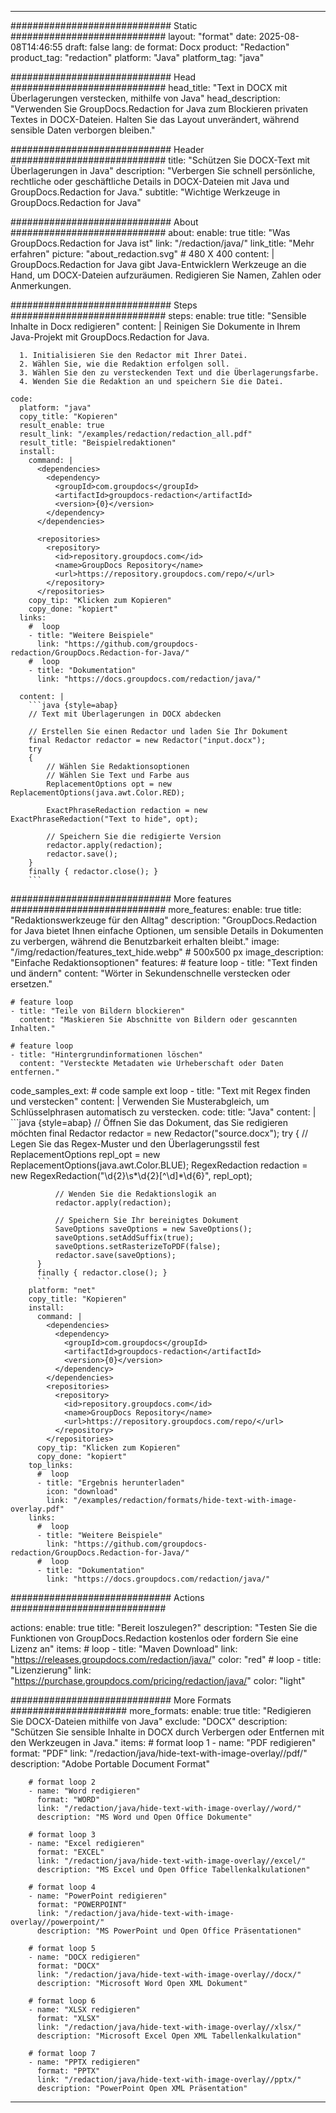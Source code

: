 
---
############################# Static ############################
layout: "format"
date:  2025-08-08T14:46:55
draft: false
lang: de
format: Docx
product: "Redaction"
product_tag: "redaction"
platform: "Java"
platform_tag: "java"

############################# Head ############################
head_title: "Text in DOCX mit Überlagerungen verstecken, mithilfe von Java"
head_description: "Verwenden Sie GroupDocs.Redaction for Java zum Blockieren privaten Textes in DOCX-Dateien. Halten Sie das Layout unverändert, während sensible Daten verborgen bleiben."

############################# Header ############################
title: "Schützen Sie DOCX-Text mit Überlagerungen in Java" 
description: "Verbergen Sie schnell persönliche, rechtliche oder geschäftliche Details in DOCX-Dateien mit Java und GroupDocs.Redaction for Java."
subtitle: "Wichtige Werkzeuge in GroupDocs.Redaction for Java" 

############################# About ############################
about:
    enable: true
    title: "Was GroupDocs.Redaction for Java ist"
    link: "/redaction/java/"
    link_title: "Mehr erfahren"
    picture: "about_redaction.svg" # 480 X 400
    content: |
       GroupDocs.Redaction for Java gibt Java-Entwicklern Werkzeuge an die Hand, um DOCX-Dateien aufzuräumen. Redigieren Sie Namen, Zahlen oder Anmerkungen.

############################# Steps ############################
steps:
    enable: true
    title: "Sensible Inhalte in Docx redigieren"
    content: |
      Reinigen Sie Dokumente in Ihrem Java-Projekt mit GroupDocs.Redaction for Java.
      
      1. Initialisieren Sie den Redactor mit Ihrer Datei.
      2. Wählen Sie, wie die Redaktion erfolgen soll.
      3. Wählen Sie den zu versteckenden Text und die Überlagerungsfarbe.
      4. Wenden Sie die Redaktion an und speichern Sie die Datei.
   
    code:
      platform: "java"
      copy_title: "Kopieren"
      result_enable: true
      result_link: "/examples/redaction/redaction_all.pdf"
      result_title: "Beispielredaktionen"
      install:
        command: |
          <dependencies>
            <dependency>
              <groupId>com.groupdocs</groupId>
              <artifactId>groupdocs-redaction</artifactId>
              <version>{0}</version>
            </dependency>
          </dependencies>

          <repositories>
            <repository>
              <id>repository.groupdocs.com</id>
              <name>GroupDocs Repository</name>
              <url>https://repository.groupdocs.com/repo/</url>
            </repository>
          </repositories>
        copy_tip: "Klicken zum Kopieren"
        copy_done: "kopiert"
      links:
        #  loop
        - title: "Weitere Beispiele"
          link: "https://github.com/groupdocs-redaction/GroupDocs.Redaction-for-Java/"
        #  loop
        - title: "Dokumentation"
          link: "https://docs.groupdocs.com/redaction/java/"
          
      content: |
        ```java {style=abap}
        // Text mit Überlagerungen in DOCX abdecken

        // Erstellen Sie einen Redactor und laden Sie Ihr Dokument
        final Redactor redactor = new Redactor("input.docx");
        try
        {
            // Wählen Sie Redaktionsoptionen
            // Wählen Sie Text und Farbe aus
            ReplacementOptions opt = new ReplacementOptions(java.awt.Color.RED);
            
            ExactPhraseRedaction redaction = new ExactPhraseRedaction("Text to hide", opt);

            // Speichern Sie die redigierte Version
            redactor.apply(redaction);
            redactor.save();
        }
        finally { redactor.close(); }
        ```            


############################# More features ############################
more_features:
  enable: true
  title: "Redaktionswerkzeuge für den Alltag"
  description: "GroupDocs.Redaction for Java bietet Ihnen einfache Optionen, um sensible Details in Dokumenten zu verbergen, während die Benutzbarkeit erhalten bleibt."
  image: "/img/redaction/features_text_hide.webp" # 500x500 px
  image_description: "Einfache Redaktionsoptionen"
  features:
    # feature loop
    - title: "Text finden und ändern"
      content: "Wörter in Sekundenschnelle verstecken oder ersetzen."

    # feature loop
    - title: "Teile von Bildern blockieren"
      content: "Maskieren Sie Abschnitte von Bildern oder gescannten Inhalten."

    # feature loop
    - title: "Hintergrundinformationen löschen"
      content: "Versteckte Metadaten wie Urheberschaft oder Daten entfernen."
      
  code_samples_ext:
    # code sample ext loop
    - title: "Text mit Regex finden und verstecken"
      content: |
        Verwenden Sie Musterabgleich, um Schlüsselphrasen automatisch zu verstecken.
      code:
        title: "Java"
        content: |
          ```java {style=abap}
          //  Öffnen Sie das Dokument, das Sie redigieren möchten
          final Redactor redactor = new Redactor("source.docx");
          try
          {
              // Legen Sie das Regex-Muster und den Überlagerungsstil fest
              ReplacementOptions repl_opt = new ReplacementOptions(java.awt.Color.BLUE);
              RegexRedaction redaction = new RegexRedaction("\\d{2}\\s*\\d{2}[^\\d]*\\d{6}", repl_opt);
              
              // Wenden Sie die Redaktionslogik an
              redactor.apply(redaction);

              // Speichern Sie Ihr bereinigtes Dokument
              SaveOptions saveOptions = new SaveOptions();
              saveOptions.setAddSuffix(true);
              saveOptions.setRasterizeToPDF(false);
              redactor.save(saveOptions);
          }
          finally { redactor.close(); }
          ```
        platform: "net"
        copy_title: "Kopieren"
        install:
          command: |
            <dependencies>
              <dependency>
                <groupId>com.groupdocs</groupId>
                <artifactId>groupdocs-redaction</artifactId>
                <version>{0}</version>
              </dependency>
            </dependencies>
            <repositories>
              <repository>
                <id>repository.groupdocs.com</id>
                <name>GroupDocs Repository</name>
                <url>https://repository.groupdocs.com/repo/</url>
              </repository>
            </repositories>
          copy_tip: "Klicken zum Kopieren"
          copy_done: "kopiert"
        top_links:
          #  loop
          - title: "Ergebnis herunterladen"
            icon: "download"
            link: "/examples/redaction/formats/hide-text-with-image-overlay.pdf"
        links:
          #  loop
          - title: "Weitere Beispiele"
            link: "https://github.com/groupdocs-redaction/GroupDocs.Redaction-for-Java/"
          #  loop
          - title: "Dokumentation"
            link: "https://docs.groupdocs.com/redaction/java/"


############################# Actions ############################

actions:
  enable: true
  title: "Bereit loszulegen?"
  description: "Testen Sie die Funktionen von GroupDocs.Redaction kostenlos oder fordern Sie eine Lizenz an"
  items:
    #  loop
    - title: "Maven Download"
      link: "https://releases.groupdocs.com/redaction/java/"
      color: "red"
        #  loop
    - title: "Lizenzierung"
      link: "https://purchase.groupdocs.com/pricing/redaction/java/"
      color: "light"


############################# More Formats #####################
more_formats:
    enable: true
    title: "Redigieren Sie DOCX-Dateien mithilfe von Java"
    exclude: "DOCX"
    description: "Schützen Sie sensible Inhalte in DOCX durch Verbergen oder Entfernen mit den Werkzeugen in Java."
    items: 
        # format loop 1
        - name: "PDF redigieren"
          format: "PDF"
          link: "/redaction/java/hide-text-with-image-overlay//pdf/"
          description: "Adobe Portable Document Format"

        # format loop 2
        - name: "Word redigieren"
          format: "WORD"
          link: "/redaction/java/hide-text-with-image-overlay//word/"
          description: "MS Word und Open Office Dokumente"
          
        # format loop 3
        - name: "Excel redigieren"
          format: "EXCEL"
          link: "/redaction/java/hide-text-with-image-overlay//excel/"
          description: "MS Excel und Open Office Tabellenkalkulationen"

        # format loop 4
        - name: "PowerPoint redigieren"
          format: "POWERPOINT"
          link: "/redaction/java/hide-text-with-image-overlay//powerpoint/"
          description: "MS PowerPoint und Open Office Präsentationen"

        # format loop 5
        - name: "DOCX redigieren"
          format: "DOCX"
          link: "/redaction/java/hide-text-with-image-overlay//docx/"
          description: "Microsoft Word Open XML Dokument"
          
        # format loop 6
        - name: "XLSX redigieren"
          format: "XLSX"
          link: "/redaction/java/hide-text-with-image-overlay//xlsx/"
          description: "Microsoft Excel Open XML Tabellenkalkulation"
          
        # format loop 7
        - name: "PPTX redigieren"
          format: "PPTX"
          link: "/redaction/java/hide-text-with-image-overlay//pptx/"
          description: "PowerPoint Open XML Präsentation"


---